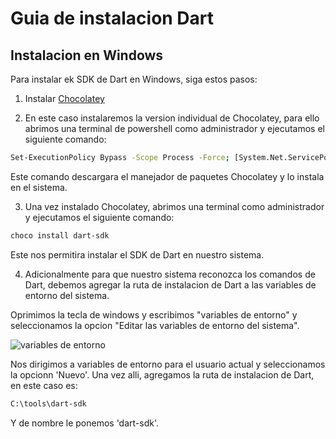 # Guia de instalacion Dart

## Instalacion en Windows

Para instalar ek SDK de Dart en Windows, siga estos pasos:

1. Instalar [Chocolatey](https://chocolatey.org/install)

2. En este caso instalaremos la version individual de Chocolatey, para ello abrimos una terminal de powershell como administrador y ejecutamos el siguiente comando:

```bash
Set-ExecutionPolicy Bypass -Scope Process -Force; [System.Net.ServicePointManager]::SecurityProtocol = [System.Net.ServicePointManager]::SecurityProtocol -bor 3072; iex ((New-Object System.Net.WebClient).DownloadString('https://community.chocolatey.org/install.ps1'))
```
Este comando descargara el manejador de paquetes Chocolatey y lo instala en el sistema.

3. Una vez instalado Chocolatey, abrimos una terminal como administrador y ejecutamos el siguiente comando:

```bash
choco install dart-sdk
```

Este nos permitira instalar el SDK de Dart en nuestro sistema.

4. Adicionalmente para que nuestro sistema reconozca los comandos de Dart, debemos agregar la ruta de instalacion de Dart a las variables de entorno del sistema.

Oprimimos la tecla de windows y escribimos "variables de entorno" y seleccionamos la opcion "Editar las variables de entorno del sistema".

![variables de entorno]('https://filestore.community.support.microsoft.com/api/images/289adc92-a95e-4309-8b2f-c73ae598839e?upload=true&fud_access=wJJIheezUklbAN2ppeDns8cDNpYs3nCYjgitr%2BfFBh2dqlqMuW7np3F6Utp%2FKMltnRRYFtVjOMO5tpbpW9UyRAwvLeec5emAPixgq9ta07Dgnp2aq5eJbnfd%2FU3qhn5498QChOTHl3NpYS7xR7zASsaF20jo4ICSz2XTm%2B3GDR4XitSm7nHRR843ku7uXQ4oF6innoBxMaSe9UfrAdMi7owFKjdP9m1UP2W5KAtfQLOIDMfhTpZosYoSU6ynTCpzzGIjrvYhOgdTCiyd0Bsq4g1n%2F%2FV6km5B03fNTgOYq%2Bt9L0xTDWAw%2FobQ1HShgg1fEwR7n7YTPUSHKFPzhu8B%2Bt7YyF5eFR%2BtGKafVYouYebu9Us8Unbgb3AhE1Il88BTB%2BEwJPsVgyzny4rObZ3vUIbkFj4mW6AFU3BpAqCCwBc%3D')

Nos dirigimos a variables de entorno para el usuario actual y seleccionamos la opcionn 'Nuevo'.
Una vez alli, agregamos la ruta de instalacion de Dart, en este caso es:

```bash
C:\tools\dart-sdk
```
Y de nombre le ponemos 'dart-sdk'.



